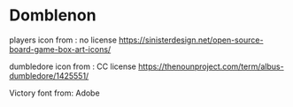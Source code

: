 # Domblenon

players icon from : 
no license
https://sinisterdesign.net/open-source-board-game-box-art-icons/

dumbledore icon from :
CC license
https://thenounproject.com/term/albus-dumbledore/1425551/

Victory font from:
Adobe